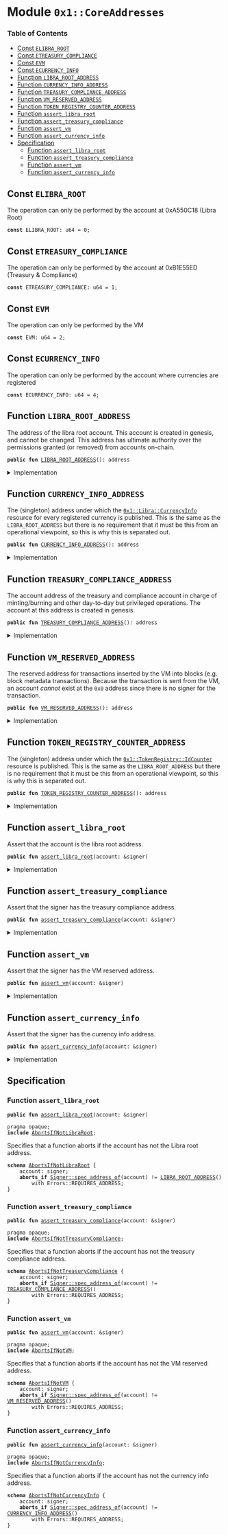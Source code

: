 
<a name="0x1_CoreAddresses"></a>

# Module `0x1::CoreAddresses`

### Table of Contents

-  [Const `ELIBRA_ROOT`](#0x1_CoreAddresses_ELIBRA_ROOT)
-  [Const `ETREASURY_COMPLIANCE`](#0x1_CoreAddresses_ETREASURY_COMPLIANCE)
-  [Const `EVM`](#0x1_CoreAddresses_EVM)
-  [Const `ECURRENCY_INFO`](#0x1_CoreAddresses_ECURRENCY_INFO)
-  [Function `LIBRA_ROOT_ADDRESS`](#0x1_CoreAddresses_LIBRA_ROOT_ADDRESS)
-  [Function `CURRENCY_INFO_ADDRESS`](#0x1_CoreAddresses_CURRENCY_INFO_ADDRESS)
-  [Function `TREASURY_COMPLIANCE_ADDRESS`](#0x1_CoreAddresses_TREASURY_COMPLIANCE_ADDRESS)
-  [Function `VM_RESERVED_ADDRESS`](#0x1_CoreAddresses_VM_RESERVED_ADDRESS)
-  [Function `TOKEN_REGISTRY_COUNTER_ADDRESS`](#0x1_CoreAddresses_TOKEN_REGISTRY_COUNTER_ADDRESS)
-  [Function `assert_libra_root`](#0x1_CoreAddresses_assert_libra_root)
-  [Function `assert_treasury_compliance`](#0x1_CoreAddresses_assert_treasury_compliance)
-  [Function `assert_vm`](#0x1_CoreAddresses_assert_vm)
-  [Function `assert_currency_info`](#0x1_CoreAddresses_assert_currency_info)
-  [Specification](#0x1_CoreAddresses_Specification)
    -  [Function `assert_libra_root`](#0x1_CoreAddresses_Specification_assert_libra_root)
    -  [Function `assert_treasury_compliance`](#0x1_CoreAddresses_Specification_assert_treasury_compliance)
    -  [Function `assert_vm`](#0x1_CoreAddresses_Specification_assert_vm)
    -  [Function `assert_currency_info`](#0x1_CoreAddresses_Specification_assert_currency_info)



<a name="0x1_CoreAddresses_ELIBRA_ROOT"></a>

## Const `ELIBRA_ROOT`

The operation can only be performed by the account at 0xA550C18 (Libra Root)


<pre><code><b>const</b> ELIBRA_ROOT: u64 = 0;
</code></pre>



<a name="0x1_CoreAddresses_ETREASURY_COMPLIANCE"></a>

## Const `ETREASURY_COMPLIANCE`

The operation can only be performed by the account at 0xB1E55ED (Treasury & Compliance)


<pre><code><b>const</b> ETREASURY_COMPLIANCE: u64 = 1;
</code></pre>



<a name="0x1_CoreAddresses_EVM"></a>

## Const `EVM`

The operation can only be performed by the VM


<pre><code><b>const</b> EVM: u64 = 2;
</code></pre>



<a name="0x1_CoreAddresses_ECURRENCY_INFO"></a>

## Const `ECURRENCY_INFO`

The operation can only be performed by the account where currencies are registered


<pre><code><b>const</b> ECURRENCY_INFO: u64 = 4;
</code></pre>



<a name="0x1_CoreAddresses_LIBRA_ROOT_ADDRESS"></a>

## Function `LIBRA_ROOT_ADDRESS`

The address of the libra root account. This account is
created in genesis, and cannot be changed. This address has
ultimate authority over the permissions granted (or removed) from
accounts on-chain.


<pre><code><b>public</b> <b>fun</b> <a href="#0x1_CoreAddresses_LIBRA_ROOT_ADDRESS">LIBRA_ROOT_ADDRESS</a>(): address
</code></pre>



<details>
<summary>Implementation</summary>


<pre><code><b>public</b> <b>fun</b> <a href="#0x1_CoreAddresses_LIBRA_ROOT_ADDRESS">LIBRA_ROOT_ADDRESS</a>(): address {
    0xA550C18
}
</code></pre>



</details>

<a name="0x1_CoreAddresses_CURRENCY_INFO_ADDRESS"></a>

## Function `CURRENCY_INFO_ADDRESS`

The (singleton) address under which the
<code><a href="Libra.md#0x1_Libra_CurrencyInfo">0x1::Libra::CurrencyInfo</a></code> resource for
every registered currency is published. This is the same as the
<code>LIBRA_ROOT_ADDRESS</code> but there is no requirement that it must
be this from an operational viewpoint, so this is why this is separated out.


<pre><code><b>public</b> <b>fun</b> <a href="#0x1_CoreAddresses_CURRENCY_INFO_ADDRESS">CURRENCY_INFO_ADDRESS</a>(): address
</code></pre>



<details>
<summary>Implementation</summary>


<pre><code><b>public</b> <b>fun</b> <a href="#0x1_CoreAddresses_CURRENCY_INFO_ADDRESS">CURRENCY_INFO_ADDRESS</a>(): address {
    0xA550C18
}
</code></pre>



</details>

<a name="0x1_CoreAddresses_TREASURY_COMPLIANCE_ADDRESS"></a>

## Function `TREASURY_COMPLIANCE_ADDRESS`

The account address of the treasury and compliance account in
charge of minting/burning and other day-to-day but privileged
operations. The account at this address is created in genesis.


<pre><code><b>public</b> <b>fun</b> <a href="#0x1_CoreAddresses_TREASURY_COMPLIANCE_ADDRESS">TREASURY_COMPLIANCE_ADDRESS</a>(): address
</code></pre>



<details>
<summary>Implementation</summary>


<pre><code><b>public</b> <b>fun</b> <a href="#0x1_CoreAddresses_TREASURY_COMPLIANCE_ADDRESS">TREASURY_COMPLIANCE_ADDRESS</a>(): address {
    0xB1E55ED
}
</code></pre>



</details>

<a name="0x1_CoreAddresses_VM_RESERVED_ADDRESS"></a>

## Function `VM_RESERVED_ADDRESS`

The reserved address for transactions inserted by the VM into blocks (e.g.
block metadata transactions). Because the transaction is sent from
the VM, an account _cannot_ exist at the
<code>0x0</code> address since there
is no signer for the transaction.


<pre><code><b>public</b> <b>fun</b> <a href="#0x1_CoreAddresses_VM_RESERVED_ADDRESS">VM_RESERVED_ADDRESS</a>(): address
</code></pre>



<details>
<summary>Implementation</summary>


<pre><code><b>public</b> <b>fun</b> <a href="#0x1_CoreAddresses_VM_RESERVED_ADDRESS">VM_RESERVED_ADDRESS</a>(): address {
    0x0
}
</code></pre>



</details>

<a name="0x1_CoreAddresses_TOKEN_REGISTRY_COUNTER_ADDRESS"></a>

## Function `TOKEN_REGISTRY_COUNTER_ADDRESS`

The (singleton) address under which the
<code><a href="TokenRegistry.md#0x1_TokenRegistry_IdCounter">0x1::TokenRegistry::IdCounter</a></code> resource
is published. This is the same as the
<code>LIBRA_ROOT_ADDRESS</code> but there is no
requirement that it must be this from an operational viewpoint, so this is
why this is separated out.


<pre><code><b>public</b> <b>fun</b> <a href="#0x1_CoreAddresses_TOKEN_REGISTRY_COUNTER_ADDRESS">TOKEN_REGISTRY_COUNTER_ADDRESS</a>(): address
</code></pre>



<details>
<summary>Implementation</summary>


<pre><code><b>public</b> <b>fun</b> <a href="#0x1_CoreAddresses_TOKEN_REGISTRY_COUNTER_ADDRESS">TOKEN_REGISTRY_COUNTER_ADDRESS</a>(): address {
    0xA550C18
}
</code></pre>



</details>

<a name="0x1_CoreAddresses_assert_libra_root"></a>

## Function `assert_libra_root`

Assert that the account is the libra root address.


<pre><code><b>public</b> <b>fun</b> <a href="#0x1_CoreAddresses_assert_libra_root">assert_libra_root</a>(account: &signer)
</code></pre>



<details>
<summary>Implementation</summary>


<pre><code><b>public</b> <b>fun</b> <a href="#0x1_CoreAddresses_assert_libra_root">assert_libra_root</a>(account: &signer) {
    <b>assert</b>(<a href="Signer.md#0x1_Signer_address_of">Signer::address_of</a>(account) == <a href="#0x1_CoreAddresses_LIBRA_ROOT_ADDRESS">LIBRA_ROOT_ADDRESS</a>(), <a href="Errors.md#0x1_Errors_requires_address">Errors::requires_address</a>(ELIBRA_ROOT))
}
</code></pre>



</details>

<a name="0x1_CoreAddresses_assert_treasury_compliance"></a>

## Function `assert_treasury_compliance`

Assert that the signer has the treasury compliance address.


<pre><code><b>public</b> <b>fun</b> <a href="#0x1_CoreAddresses_assert_treasury_compliance">assert_treasury_compliance</a>(account: &signer)
</code></pre>



<details>
<summary>Implementation</summary>


<pre><code><b>public</b> <b>fun</b> <a href="#0x1_CoreAddresses_assert_treasury_compliance">assert_treasury_compliance</a>(account: &signer) {
    <b>assert</b>(
        <a href="Signer.md#0x1_Signer_address_of">Signer::address_of</a>(account) == <a href="#0x1_CoreAddresses_TREASURY_COMPLIANCE_ADDRESS">TREASURY_COMPLIANCE_ADDRESS</a>(),
        <a href="Errors.md#0x1_Errors_requires_address">Errors::requires_address</a>(ETREASURY_COMPLIANCE)
    )
}
</code></pre>



</details>

<a name="0x1_CoreAddresses_assert_vm"></a>

## Function `assert_vm`

Assert that the signer has the VM reserved address.


<pre><code><b>public</b> <b>fun</b> <a href="#0x1_CoreAddresses_assert_vm">assert_vm</a>(account: &signer)
</code></pre>



<details>
<summary>Implementation</summary>


<pre><code><b>public</b> <b>fun</b> <a href="#0x1_CoreAddresses_assert_vm">assert_vm</a>(account: &signer) {
    <b>assert</b>(<a href="Signer.md#0x1_Signer_address_of">Signer::address_of</a>(account) == <a href="#0x1_CoreAddresses_VM_RESERVED_ADDRESS">VM_RESERVED_ADDRESS</a>(), <a href="Errors.md#0x1_Errors_requires_address">Errors::requires_address</a>(EVM))
}
</code></pre>



</details>

<a name="0x1_CoreAddresses_assert_currency_info"></a>

## Function `assert_currency_info`

Assert that the signer has the currency info address.


<pre><code><b>public</b> <b>fun</b> <a href="#0x1_CoreAddresses_assert_currency_info">assert_currency_info</a>(account: &signer)
</code></pre>



<details>
<summary>Implementation</summary>


<pre><code><b>public</b> <b>fun</b> <a href="#0x1_CoreAddresses_assert_currency_info">assert_currency_info</a>(account: &signer) {
    <b>assert</b>(<a href="Signer.md#0x1_Signer_address_of">Signer::address_of</a>(account) == <a href="#0x1_CoreAddresses_CURRENCY_INFO_ADDRESS">CURRENCY_INFO_ADDRESS</a>(), <a href="Errors.md#0x1_Errors_requires_address">Errors::requires_address</a>(ECURRENCY_INFO))
}
</code></pre>



</details>

<a name="0x1_CoreAddresses_Specification"></a>

## Specification


<a name="0x1_CoreAddresses_Specification_assert_libra_root"></a>

### Function `assert_libra_root`


<pre><code><b>public</b> <b>fun</b> <a href="#0x1_CoreAddresses_assert_libra_root">assert_libra_root</a>(account: &signer)
</code></pre>




<pre><code>pragma opaque;
<b>include</b> <a href="#0x1_CoreAddresses_AbortsIfNotLibraRoot">AbortsIfNotLibraRoot</a>;
</code></pre>


Specifies that a function aborts if the account has not the Libra root address.


<a name="0x1_CoreAddresses_AbortsIfNotLibraRoot"></a>


<pre><code><b>schema</b> <a href="#0x1_CoreAddresses_AbortsIfNotLibraRoot">AbortsIfNotLibraRoot</a> {
    account: signer;
    <b>aborts_if</b> <a href="Signer.md#0x1_Signer_spec_address_of">Signer::spec_address_of</a>(account) != <a href="#0x1_CoreAddresses_LIBRA_ROOT_ADDRESS">LIBRA_ROOT_ADDRESS</a>()
        with Errors::REQUIRES_ADDRESS;
}
</code></pre>



<a name="0x1_CoreAddresses_Specification_assert_treasury_compliance"></a>

### Function `assert_treasury_compliance`


<pre><code><b>public</b> <b>fun</b> <a href="#0x1_CoreAddresses_assert_treasury_compliance">assert_treasury_compliance</a>(account: &signer)
</code></pre>




<pre><code>pragma opaque;
<b>include</b> <a href="#0x1_CoreAddresses_AbortsIfNotTreasuryCompliance">AbortsIfNotTreasuryCompliance</a>;
</code></pre>


Specifies that a function aborts if the account has not the treasury compliance address.


<a name="0x1_CoreAddresses_AbortsIfNotTreasuryCompliance"></a>


<pre><code><b>schema</b> <a href="#0x1_CoreAddresses_AbortsIfNotTreasuryCompliance">AbortsIfNotTreasuryCompliance</a> {
    account: signer;
    <b>aborts_if</b> <a href="Signer.md#0x1_Signer_spec_address_of">Signer::spec_address_of</a>(account) != <a href="#0x1_CoreAddresses_TREASURY_COMPLIANCE_ADDRESS">TREASURY_COMPLIANCE_ADDRESS</a>()
        with Errors::REQUIRES_ADDRESS;
}
</code></pre>



<a name="0x1_CoreAddresses_Specification_assert_vm"></a>

### Function `assert_vm`


<pre><code><b>public</b> <b>fun</b> <a href="#0x1_CoreAddresses_assert_vm">assert_vm</a>(account: &signer)
</code></pre>




<pre><code>pragma opaque;
<b>include</b> <a href="#0x1_CoreAddresses_AbortsIfNotVM">AbortsIfNotVM</a>;
</code></pre>


Specifies that a function aborts if the account has not the VM reserved address.


<a name="0x1_CoreAddresses_AbortsIfNotVM"></a>


<pre><code><b>schema</b> <a href="#0x1_CoreAddresses_AbortsIfNotVM">AbortsIfNotVM</a> {
    account: signer;
    <b>aborts_if</b> <a href="Signer.md#0x1_Signer_spec_address_of">Signer::spec_address_of</a>(account) != <a href="#0x1_CoreAddresses_VM_RESERVED_ADDRESS">VM_RESERVED_ADDRESS</a>()
        with Errors::REQUIRES_ADDRESS;
}
</code></pre>



<a name="0x1_CoreAddresses_Specification_assert_currency_info"></a>

### Function `assert_currency_info`


<pre><code><b>public</b> <b>fun</b> <a href="#0x1_CoreAddresses_assert_currency_info">assert_currency_info</a>(account: &signer)
</code></pre>




<pre><code>pragma opaque;
<b>include</b> <a href="#0x1_CoreAddresses_AbortsIfNotCurrencyInfo">AbortsIfNotCurrencyInfo</a>;
</code></pre>


Specifies that a function aborts if the account has not the currency info address.


<a name="0x1_CoreAddresses_AbortsIfNotCurrencyInfo"></a>


<pre><code><b>schema</b> <a href="#0x1_CoreAddresses_AbortsIfNotCurrencyInfo">AbortsIfNotCurrencyInfo</a> {
    account: signer;
    <b>aborts_if</b> <a href="Signer.md#0x1_Signer_spec_address_of">Signer::spec_address_of</a>(account) != <a href="#0x1_CoreAddresses_CURRENCY_INFO_ADDRESS">CURRENCY_INFO_ADDRESS</a>()
        with Errors::REQUIRES_ADDRESS;
}
</code></pre>
